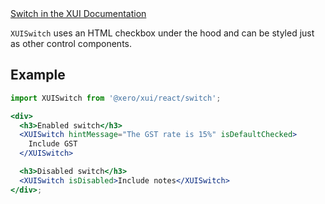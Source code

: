 <div class="xui-margin-vertical">
	<a href="../section-components-controls-switch.html" isDocLink>Switch in the XUI Documentation</a>
</div>

`XUISwitch` uses an HTML checkbox under the hood and can be styled just as other control components.

## Example

```jsx harmony
import XUISwitch from '@xero/xui/react/switch';

<div>
  <h3>Enabled switch</h3>
  <XUISwitch hintMessage="The GST rate is 15%" isDefaultChecked>
    Include GST
  </XUISwitch>

  <h3>Disabled switch</h3>
  <XUISwitch isDisabled>Include notes</XUISwitch>
</div>;
```
